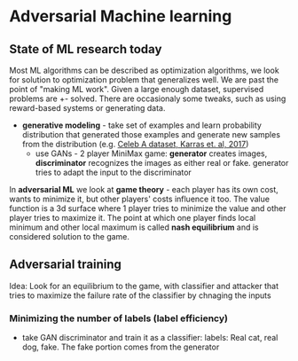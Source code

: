 # Adversarial Machine learning

## State of ML research today
Most ML algorithms can be described as optimization algorithms, we look for solution to optimization problem that generalizes well. We are past the point of "making ML work". Given a large enough dataset, supervised problems are +- solved. There are occasionaly some tweaks, such as using reward-based systems or generating data.
- **generative modeling** - take set of examples and learn probability distribution that generated those examples and generate new samples from the distribution (e.g. [Celeb A dataset, Karras et. al, 2017](https://arxiv.org/abs/1710.10196))
    - use GANs - 2 player MiniMax game: **generator** creates images, **discriminator** recognizes the images as either real or fake. generator tries to adapt the input to the discriminator


In **adversarial ML** we look at **game theory** - each player has its own cost, wants to minimize it, but other players' costs influence it too. The value function is a 3d surface where 1 player tries to minimize the value and other player tries to maximize it. The point at which one player finds local minimum and other local maximum is called **nash equilibrium** and is considered solution to the game.

## Adversarial training
Idea: Look for an equilibrium to the game, with classifier and attacker that tries to maximize the failure rate of the classifier by chnaging the inputs

### Minimizing the number of labels (label efficiency)
- take GAN discriminator and train it as a classifier: labels: Real cat, real dog, fake. The fake portion comes from the generator